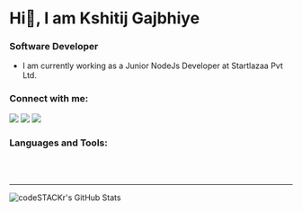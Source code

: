 # Hi👋, I am Kshitij Gajbhiye

### Software Developer
- I am currently working as a Junior NodeJs Developer at Startlazaa Pvt Ltd.
  
### Connect with me:
<a href="https://www.linkedin.com/in/kshitij-gajbhiye-56a206191/"><img src="https://img.shields.io/badge/Kshitij%20Gajbhiye-0077B5?style=flat&logo=linkedin&logoColor=white"/></a>
<a href="mailto:kshitijg5@gmail.com"><img src="https://img.shields.io/badge/Kshitij%20Gajbhiye-D14836?style=flat&logo=gmail&logoColor=white"/></a>
<a href="https://twitter.com/Kshitij73801065"><img src="https://img.shields.io/badge/Kshitij%20Gajbhiye-1DA1F2?style=flat&logo=twitter&logoColor=white"/></a>

### Languages and Tools:

<br />
<br />

---
<img align="left" alt="codeSTACKr's GitHub Stats" src="https://github-readme-stats.vercel.app/api?username=codeSTACKr&show_icons=true&hide_border=false&title_color=ff652f&icon_color=FFE400&bg_color=09131B&text_color=ffffff&border_color=0c1a25" />


